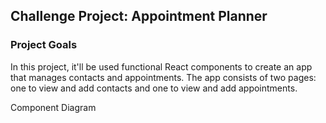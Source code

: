 ## Challenge Project: Appointment Planner

### Project Goals

In this project, it'll be used functional React components to create an app that manages contacts and appointments. The app consists of two pages: one to view and add contacts and one to view and add appointments.

Component Diagram
